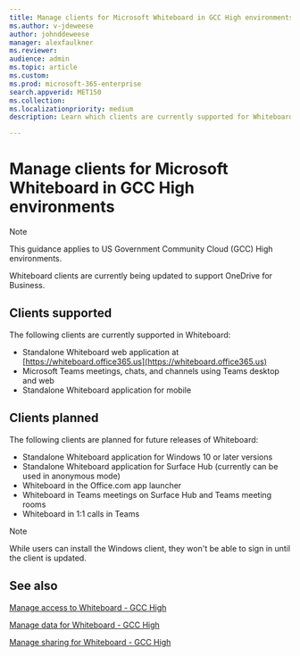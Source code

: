 ```yaml
---
title: Manage clients for Microsoft Whiteboard in GCC High environments
ms.author: v-jdeweese
author: johnddeweese
manager: alexfaulkner
ms.reviewer: 
audience: admin
ms.topic: article
ms.custom: 
ms.prod: microsoft-365-enterprise
search.appverid: MET150
ms.collection: 
ms.localizationpriority: medium
description: Learn which clients are currently supported for Whiteboard.

---
```


# Manage clients for Microsoft Whiteboard in GCC High environments

>[!NOTE]
> This guidance applies to US Government Community Cloud (GCC) High environments.

Whiteboard clients are currently being updated to support OneDrive for Business.

## Clients supported

The following clients are currently supported in Whiteboard:

- Standalone Whiteboard web application at [https://whiteboard.office365.us](https://whiteboard.office365.us)
- Microsoft Teams meetings, chats, and channels using Teams desktop and web
- Standalone Whiteboard application for mobile

## Clients planned

The following clients are planned for future releases of Whiteboard:

- Standalone Whiteboard application for Windows 10 or later versions
- Standalone Whiteboard application for Surface Hub (currently can be used in anonymous mode)
- Whiteboard in the Office.com app launcher
- Whiteboard in Teams meetings on Surface Hub and Teams meeting rooms
- Whiteboard in 1:1 calls in Teams

>[!NOTE]
> While users can install the Windows client, they won't be able to sign in until the client is updated.

## See also

[Manage access to Whiteboard - GCC High](manage-whiteboard-access-gcc-high.md)

[Manage data for Whiteboard - GCC High](manage-data-gcc-high.md)

[Manage sharing for Whiteboard - GCC High](manage-sharing-gcc-high.md)
